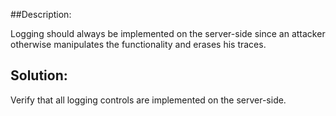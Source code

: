 ##Description:

Logging should always be implemented on the server-side since an attacker otherwise 
manipulates the functionality and erases his traces.

## Solution:

Verify that all logging controls are implemented on the server-side.
